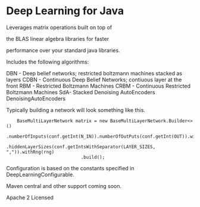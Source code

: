 Deep Learning for Java
=====================================

Leverages matrix operations built on top of 

the BLAS linear algebra libraries for faster 

performance over your standard java libraries.

Includes the following algorithms:

DBN - Deep belief networks; restricted boltzmann machines stacked as layers
CDBN - Continuous Deep Belief Networks; contiuous layer at the front
RBM - Restricted Boltzmann Machines
CRBM - Continuous Restricted Boltzmann Machines
SdA- Stacked Denoising AutoEncoders
DenoisingAutoEncoders



Typically building a network will look something like this.



        BaseMultiLayerNetwork matrix = new BaseMultiLayerNetwork.Builder<>()
                                .numberOfInputs(conf.getInt(N_IN)).numberOfOutPuts(conf.getInt(OUT)).withClazz(conf.getClazz(CLASS))
                                .hiddenLayerSizes(conf.getIntsWithSeparator(LAYER_SIZES, ",")).withRng(rng)
                                .build();


Configuration is based on the constants specified in DeepLearningConfigurable.

Maven central and other support coming soon.



Apache 2 Licensed
